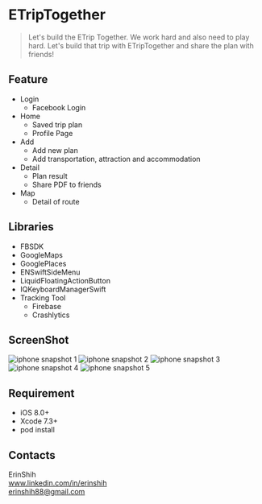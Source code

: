 # ETripTogether
> Let's build the ETrip Together. We work hard and also need to play hard. Let's build that trip with ETripTogether and share the plan with friends!

## Feature
  * Login
    * Facebook Login
  * Home
    * Saved trip plan
    * Profile Page
  * Add
    * Add new plan
    * Add transportation, attraction and accommodation
  * Detail
    * Plan result
    * Share PDF to friends
  * Map
    * Detail of route

## Libraries
  * FBSDK
  * GoogleMaps
  * GooglePlaces
  * ENSwiftSideMenu
  * LiquidFloatingActionButton
  * IQKeyboardManagerSwift
  * Tracking Tool
    * Firebase
    * Crashlytics


## ScreenShot
![iphone snapshot 1](https://cloud.githubusercontent.com/assets/21031430/19998565/7e0d1496-a2a8-11e6-889c-c5395ef7fa02.png)
![iphone snapshot 2](https://cloud.githubusercontent.com/assets/21031430/19998581/92c87b5a-a2a8-11e6-82c2-7ccaf3a0bfb6.png)
![iphone snapshot 3](https://cloud.githubusercontent.com/assets/21031430/19998584/93177c8c-a2a8-11e6-87eb-d27e017c76c7.png)
![iphone snapshot 4](https://cloud.githubusercontent.com/assets/21031430/19998583/9311d098-a2a8-11e6-9cef-819d32ed4330.png)
![iphone snapshot 5](https://cloud.githubusercontent.com/assets/21031430/19998582/93108738-a2a8-11e6-9730-3d0165d19ae2.png)



## Requirement
  * iOS 8.0+
  * Xcode 7.3+
  * pod install

## Contacts
ErinShih
<br>www.linkedin.com/in/erinshih
<br>erinshih88@gmail.com